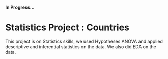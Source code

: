 #### In Progress...

# Statistics Project : Countries

This project is on Statistics skills, we used Hypotheses ANOVA and applied descriptive and inferential statistics on the data. We also did EDA on the data. 
